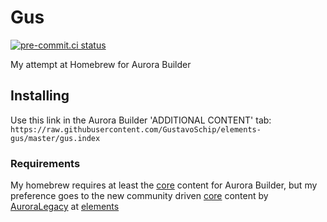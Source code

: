 # Gus

[![pre-commit.ci status](https://results.pre-commit.ci/badge/github/GustavoSchip/elements-gus/master.svg)](https://results.pre-commit.ci/latest/github/GustavoSchip/elements-gus/master)

My attempt at Homebrew for Aurora Builder

## Installing

Use this link in the Aurora Builder 'ADDITIONAL CONTENT'
tab: <br> <!-- markdownlint-disable-line no-inline-html --> <!-- markdownlint-disable-line line-length -->
``` https://raw.githubusercontent.com/GustavoSchip/elements-gus/master/gus.index ``` <!-- markdownlint-disable-line line-length -->

### Requirements

My homebrew requires at least the [core](https://raw.githubusercontent.com/aurorabuilder/elements/master/core.index)
content for Aurora Builder, but my preference goes to the new community
driven [core](https://raw.githubusercontent.com/AuroraLegacy/elements/master/core.index)
content <!-- markdownlint-disable-line line-length -->
by [AuroraLegacy](https://github.com/AuroraLegacy) at [elements](https://github.com/AuroraLegacy/elements)
